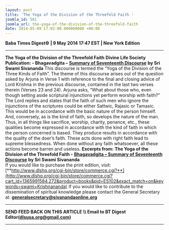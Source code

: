 ```yaml
---
layout: post
title: 'The Yoga of the Division of the Threefold Faith '
joomla_id: 561
joomla_url: the-yoga-of-the-division-of-the-threefold-faith
date: 2014-05-09 17:02:00.000000000 +00:00
---
```

**Baba Times Digest© | 9 May 2014 17:47 EST | New York Edition**
* * *
**The Yoga of the Division of the Threefold Faith**
**Divine Life Society Publication: - Bhagavadgita –** [**Summary of Seventeenth Discourse**](http://www.dlshq.org/download/bgita.htm#_VPID_26) **by Sri Swami Sivananda**
This discourse is termed the “Yoga of the Division of the Three Kinds of Faith”. The theme of this discourse arises out of the question asked by Arjuna in Verse 1 with reference to the final and closing advice of Lord Krishna in the previous discourse, contained in the last two verses therein (Verses 23 and 24). Arjuna asks, “What about those who, even though setting aside scriptural injunctions yet perform worship with faith?”
The Lord replies and states that the faith of such men who ignore the injunctions of the scriptures could be either Sattwic, Rajasic or Tamasic. This would be in accordance with the basic nature of the person himself. And, conversely, as is the kind of faith, so develops the nature of the man.
Thus, in all things like sacrifice, worship, charity, penance, etc., these qualities become expressed in accordance with the kind of faith in which the person concerned is based. They produce results in accordance with the quality of the doer’s faith. These acts done with right faith lead to supreme blessedness. When done without any faith whatsoever, all these actions become barren and useless.
**Excerpts from:**
**The Yoga of the Division of the Threefold Faith -** [**Bhagavadgita – Summary of Seventeenth Discourse**](http://www.dlshq.org/download/bgita.htm#_VPID_26) **by Sri Swami Sivananda**  
If you would like to purchase the print edition, visit:   
 [**http://www.dlshq.org/cgi-bin/store/commerce.cgi?**](http://www.dlshq.org/cgi-bin/store/commerce.cgi?cart_id=1365991584.272&product=books&pid=ES102&exact_match=on&keywords=swami+Krishnananda)
If you would like to contribute to the dissemination of spiritual knowledge please contact the General Secretary at:
[**generalsecretary@sivanandaonline.org**](mailto:generalsecretary@sivanandaonline.org?subject=Contribution%20to%20Dissemination%20of%20Spiritual%20Knowledge)
* * *
**SEND FEED BACK ON THIS ARTICLE \\\ Email to BT Digest Editor[](mailto:dlsusa.org@gmail.com?subject=DLS%20Posts)(dlsusa.org@gmail.com)**
* * *
  

